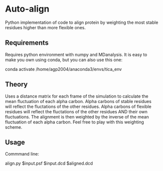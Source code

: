 # Auto-align
Python implementation of code to align protein by weighting the most stable residues higher than more flexible ones.

## Requirements
Requires python environment with numpy and MDanalysis. It is easy to make you own using conda, but you can also use this one:

 conda activate /home/agp2004/anaconda3/envs/tica_env
 
 ## Theory
Uses a distance matrix for each frame of the simulation to calculate the mean fluctuation of each alpha carbon. Alpha carbons of stable residues will reflect the fluctations of the other residues. Alpha carbons of flexible residues will reflect the fluctations of the other residues AND their own fluctuations. The alignment is then weighted by the inverse of the mean fluctuation of each alpha carbon. Feel free to play with this weighting scheme.
 
 ## Usage
 Commmand line:

align.py $input.psf $input.dcd $aligned.dcd
